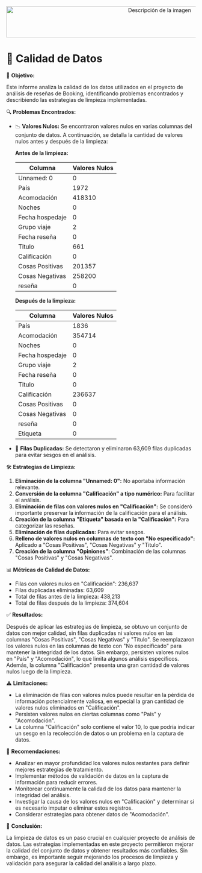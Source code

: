 <div style="text-align: center;">
<image src="../../docs/images/encabezado.png" alt="Descripción de la imagen" width="800" height="83">
</div>

# 🧹 Calidad de Datos

📌 **Objetivo:**

Este informe analiza la calidad de los datos utilizados en el proyecto de análisis de reseñas de Booking, identificando problemas encontrados y describiendo las estrategias de limpieza implementadas.

🔍 **Problemas Encontrados:**

* 📉 **Valores Nulos:** Se encontraron valores nulos en varias columnas del conjunto de datos. A continuación, se detalla la cantidad de valores nulos antes y después de la limpieza:

    **Antes de la limpieza:**

    | Columna           | Valores Nulos |
    |-------------------|--------------|
    | Unnamed: 0       | 0            |
    | País             | 1972         |
    | Acomodación      | 418310       |
    | Noches           | 0            |
    | Fecha hospedaje  | 0            |
    | Grupo viaje      | 2            |
    | Fecha reseña     | 0            |
    | Titulo           | 661          |
    | Calificación     | 0            |
    | Cosas Positivas  | 201357       |
    | Cosas Negativas  | 258200       |
    | reseña           | 0            |

    **Después de la limpieza:**

    | Columna           | Valores Nulos |
    |-------------------|--------------|
    | País             | 1836         |
    | Acomodación      | 354714       |
    | Noches           | 0            |
    | Fecha hospedaje  | 0            |
    | Grupo viaje      | 2            |
    | Fecha reseña     | 0            |
    | Titulo           | 0            |
    | Calificación     | 236637       |
    | Cosas Positivas  | 0            |
    | Cosas Negativas  | 0            |
    | reseña           | 0            |
    | Etiqueta         | 0            |


* 🔄 **Filas Duplicadas:** Se detectaron y eliminaron 63,609 filas duplicadas para evitar sesgos en el análisis.

🛠️ **Estrategias de Limpieza:**

1. **Eliminación de la columna "Unnamed: 0":** No aportaba información relevante.
2. **Conversión de la columna "Calificación" a tipo numérico:** Para facilitar el análisis.
3. **Eliminación de filas con valores nulos en "Calificación":** Se consideró importante preservar la información de la calificación para el análisis.
4. **Creación de la columna "Etiqueta" basada en la "Calificación":** Para categorizar las reseñas.
5. **Eliminación de filas duplicadas:** Para evitar sesgos.
6. **Relleno de valores nulos en columnas de texto con "No especificado":** Aplicado a "Cosas Positivas", "Cosas Negativas" y "Titulo".
7. **Creación de la columna "Opiniones"**: Combinación de las columnas "Cosas Positivas" y "Cosas Negativas".

📊 **Métricas de Calidad de Datos:**

- Filas con valores nulos en "Calificación": 236,637
- Filas duplicadas eliminadas: 63,609
- Total de filas antes de la limpieza: 438,213
- Total de filas después de la limpieza: 374,604

✅ **Resultados:**

Después de aplicar las estrategias de limpieza, se obtuvo un conjunto de datos con mejor calidad, sin filas duplicadas ni valores nulos en las columnas "Cosas Positivas", "Cosas Negativas" y "Titulo". Se reemplazaron los valores nulos en las columnas de texto con "No especificado" para mantener la integridad de los datos. Sin embargo, persisten valores nulos en "País" y "Acomodación", lo que limita algunos análisis específicos. Además, la columna "Calificación" presenta una gran cantidad de valores nulos luego de la limpieza.

⚠️ **Limitaciones:**

- La eliminación de filas con valores nulos puede resultar en la pérdida de información potencialmente valiosa, en especial la gran cantidad de valores nulos eliminados en "Calificación".
- Persisten valores nulos en ciertas columnas como "País" y "Acomodación".
- La columna "Calificación" solo contiene el valor 10, lo que podría indicar un sesgo en la recolección de datos o un problema en la captura de datos.

🔎 **Recomendaciones:**

- Analizar en mayor profundidad los valores nulos restantes para definir mejores estrategias de tratamiento.
- Implementar métodos de validación de datos en la captura de información para reducir errores.
- Monitorear continuamente la calidad de los datos para mantener la integridad del análisis.
- Investigar la causa de los valores nulos en "Calificación" y determinar si es necesario imputar o eliminar estos registros.
- Considerar estrategias para obtener datos de "Acomodación".

📌 **Conclusión:**

La limpieza de datos es un paso crucial en cualquier proyecto de análisis de datos. Las estrategias implementadas en este proyecto permitieron mejorar la calidad del conjunto de datos y obtener resultados más confiables. Sin embargo, es importante seguir mejorando los procesos de limpieza y validación para asegurar la calidad del análisis a largo plazo.